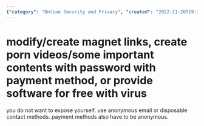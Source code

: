 ```yaml
---
{"category": "Online Security and Privacy", "created": "2022-11-28T19:15:29+08:00", "date": "2022-11-28 19:15:29", "description": "This article delves into the creation of anonymous payment methods and the usage of masked email addresses for activities such as generating magnet links, producing password-protected adult content or software with viruses. It offers insights into techniques to protect privacy and carry out potentially sensitive transactions.", "modified": "2022-11-28T19:18:36+08:00", "tags": ["anonymous payment methods", "disguised email addresses", "magnet links", "password-protected content", "viruses"], "title": "Mastering Anonymous Payment Methods and Disguised Email Addresses"}
---
```

# modify/create magnet links, create porn videos/some important contents with password with payment method, or provide software for free with virus
you do not want to expose yourself. use anonymous email or disposable contact methods.
payment methods also have to be anonymous.